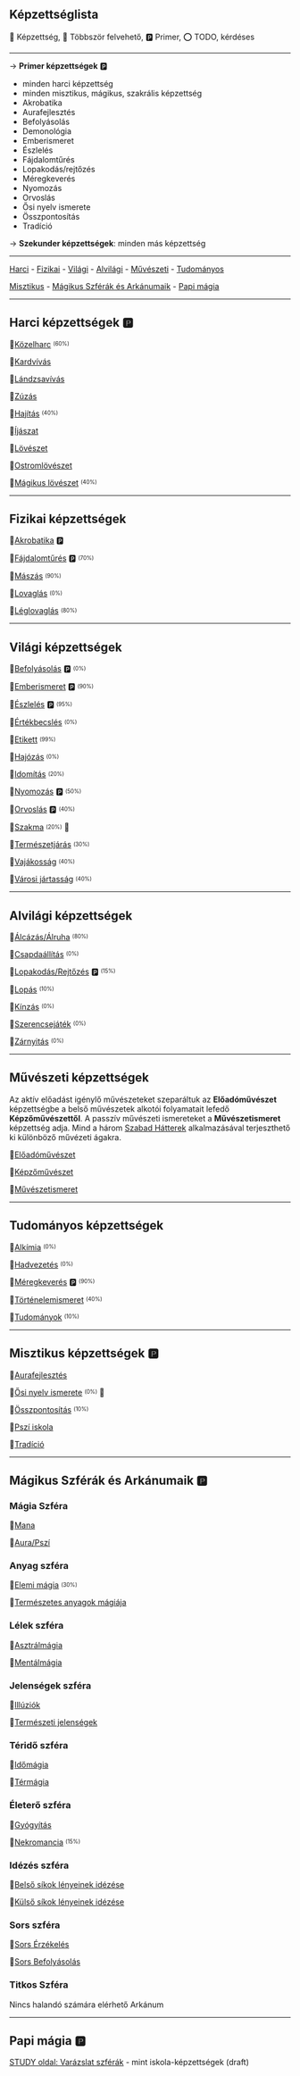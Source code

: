 ## Képzettséglista

🔵 Képzettség, 🔁 Többször felvehető, 🅿️ Primer, ⭕ TODO, kérdéses

---

→ **Primer képzettségek** 🅿️
- minden harci képzettség
- minden misztikus, mágikus, szakrális képzettség
- Akrobatika
- Aurafejlesztés
- Befolyásolás
- Demonológia
- Emberismeret
- Észlelés
- Fájdalomtűrés
- Lopakodás/rejtőzés
- Méregkeverés
- Nyomozás
- Orvoslás
- Ősi nyelv ismerete
- Összpontosítás
- Tradíció

→ **Szekunder képzettségek**: minden más képzettség

---

[Harci](#harci-k%C3%A9pzetts%C3%A9gek-%F0%9F%85%BF%EF%B8%8F) - [Fizikai](#fizikai-k%C3%A9pzetts%C3%A9gek) - [Világi](#vil%C3%A1gi-k%C3%A9pzetts%C3%A9gek) - [Alvilági](#alvil%C3%A1gi-k%C3%A9pzetts%C3%A9gek) - [Művészeti](#m%C5%B1v%C3%A9szeti-k%C3%A9pzetts%C3%A9gek) - [Tudományos](#tudom%C3%A1nyos-k%C3%A9pzetts%C3%A9gek)

[Misztikus](#misztikus-k%C3%A9pzetts%C3%A9gek-%F0%9F%85%BF%EF%B8%8F) - [Mágikus Szférák és Arkánumaik](#m%C3%A1gikus-szf%C3%A9r%C3%A1k-%C3%A9s-ark%C3%A1numaik-%F0%9F%85%BF%EF%B8%8F) - [Papi mágia](#papi-m%C3%A1gia-%F0%9F%85%BF%EF%B8%8F)

---
## Harci képzettségek 🅿️

🔵[Közelharc](kepzettsegek/harcmodor.md) <sup><sub>(60%)</sub></sup>

🔵[Kardvívás](kepzettsegek/harcmodor.md)

🔵[Lándzsavívás](kepzettsegek/harcmodor.md)

🔵[Zúzás](kepzettsegek/harcmodor.md)

🔵[Hajítás](kepzettsegek/tavolsagi_harcmodor.md) <sup><sub>(40%)</sub></sup>

🔵[Íjászat](kepzettsegek/tavolsagi_harcmodor.md)

🔵[Lövészet](kepzettsegek/tavolsagi_harcmodor.md)

🔵[Ostromlövészet](kepzettsegek/tavolsagi_harcmodor.md)

🔵[Mágikus lövészet](kepzettsegek/magikus_loveszet.md) <sup><sub>(40%)</sub></sup>

---
## Fizikai képzettségek

🔵[Akrobatika](kepzettsegek/akrobatika.md) 🅿️

🔵[Fájdalomtűrés](kepzettsegek/fajdalomtures.md) 🅿️ <sup><sub>(70%)</sub></sup>

🔵[Mászás](kepzettsegek/maszas.md) <sup><sub>(90%)</sub></sup>

🔵[Lovaglás](kepzettsegek/lovaglas.md) <sup><sub>(0%)</sub></sup>

🔵[Léglovaglás](kepzettsegek/leglovaglas.md) <sup><sub>(80%)</sub></sup>

---
## Világi képzettségek

🔵[Befolyásolás](kepzettsegek/befolyasolas.md) 🅿️ <sup><sub>(0%)</sub></sup>

🔵[Emberismeret](kepzettsegek/emberismeret.md) 🅿️ <sup><sub>(90%)</sub></sup>

🔵[Észlelés](kepzettsegek/eszleles.md) 🅿️ <sup><sub>(95%)</sub></sup>

🔵[Értékbecslés](kepzettsegek/ertekbecsles.md) <sup><sub>(0%)</sub></sup>

🔵[Etikett](kepzettsegek/etikett.md) <sup><sub>(99%)</sub></sup>

🔵[Hajózás](kepzettsegek/hajozas.md) <sup><sub>(0%)</sub></sup>

🔵[Idomítás](kepzettsegek/idomitas.md) <sup><sub>(20%)</sub></sup> 

🔵[Nyomozás](kepzettsegek/nyomozas.md) 🅿️ <sup><sub>(50%)</sub></sup>

🔵[Orvoslás](kepzettsegek/orvoslas.md) 🅿️ <sup><sub>(40%)</sub></sup>

🔵[Szakma](kepzettsegek/szakma.md) <sup><sub>(20%)</sub></sup> 🔁

🔵[Természetjárás](kepzettsegek/termeszetjaras.md) <sup><sub>(30%)</sub></sup>

🔵[Vajákosság](kepzettsegek/vajakossag.md) <sup><sub>(40%)</sub></sup>

🔵[Városi jártasság](kepzettsegek/varosi_jartassag.md) <sup><sub>(40%)</sub></sup>

---
## Alvilági képzettségek

🔵[Álcázás/Álruha](kepzettsegek/alcazas_alruha.md) <sup><sub>(80%)</sub></sup>

🔵[Csapdaállítás](kepzettsegek/csapdaallitas.md) <sup><sub>(0%)</sub></sup>

🔵[Lopakodás/Rejtőzés](kepzettsegek/lopakodas_rejtozes.md) 🅿️ <sup><sub>(15%)</sub></sup>

🔵[Lopás](kepzettsegek/lopas.md) <sup><sub>(10%)</sub></sup>

🔵[Kínzás](kepzettsegek/kinzas.md) <sup><sub>(0%)</sub></sup>

🔵[Szerencsejáték](kepzettsegek/szerencsejatek.md) <sup><sub>(0%)</sub></sup>

🔵[Zárnyitás](kepzettsegek/zarnyitas.md) <sup><sub>(0%)</sub></sup>


---
## Művészeti képzettségek

Az aktív előadást igénylő művészeteket szeparáltuk az **Előadóművészet** képzettségbe a belső művészetek alkotói folyamatait lefedő **Képzőművészettől**. A passzív művészeti ismereteket a **Művészetismeret** képzettség adja. Mind a három  [Szabad Hátterek](023_szabad_hatterek.md) alkalmazásával terjeszthető ki különböző művézeti ágakra.

🔵[Előadóművészet](kepzettsegek/eloadomuveszet.md)

🔵[Képzőművészet](kepzettsegek/kepzomuveszet.md)

🔵[Művészetismeret](kepzettsegek/muveszetismeret.md)


---
## Tudományos képzettségek

🔵[Alkímia](kepzettsegek/alkimia.md) <sup><sub>(0%)</sub></sup>

🔵[Hadvezetés](kepzettsegek/hadaszat.md) <sup><sub>(0%)</sub></sup> 

🔵[Méregkeverés](kepzettsegek/meregkeveres.md) 🅿️ <sup><sub>(90%)</sub></sup>

🔵[Történelemismeret](kepzettsegek/tortenelemismeret.md) <sup><sub>(40%)</sub></sup> 

🔵[Tudományok](kepzettsegek/tudomanyok.md) <sup><sub>(10%)</sub></sup>

---
## Misztikus képzettségek 🅿️

🔵[Aurafejlesztés](kepzettsegek/aurafejlesztes.md)

🔵[Ősi nyelv ismerete](kepzettsegek/osi_nyelv_ismerete.md) <sup><sub>(0%)</sub></sup> 🔁

🔵[Összpontosítás](kepzettsegek/osszpontositas.md) <sup><sub>(10%)</sub></sup>

🔵[Pszí iskola](kepzettsegek/pszi_iskola.md)

🔵[Tradíció](kepzettsegek/tradicio.md)

---
## Mágikus Szférák és Arkánumaik 🅿️

### Mágia Szféra

🔵[Mana](magia.arkanumok/mana.md)

🔵[Aura/Pszí](magia.arkanumok/aura_pszi.md)

### Anyag szféra

🔵[Elemi mágia](magia.arkanumok/elemi_magia.md) <sup><sub>(30%)</sub></sup>

🔵[Természetes anyagok mágiája](magia.arkanumok/termeszetes.anyagok.magiaja.md)

###  Lélek szféra

🔵[Asztrálmágia](magia.arkanumok/asztralmagia.md)

🔵[Mentálmágia](magia.arkanumok/mentalmagia.md)

### Jelenségek szféra

🔵[Illúziók](magia.arkanumok/illuziok.md)

🔵[Természeti jelenségek](magia.arkanumok/termeszeti.jelensegek.md)

### Téridő szféra

🔵[Időmágia](magia.arkanumok/idomagia.md)

🔵[Térmágia](magia.arkanumok/termagia.md)

### Életerő szféra

🔵[Gyógyítás](magia.arkanumok/gyogyitas.md)

🔵[Nekromancia](magia.arkanumok/nekromancia.md)  <sup><sub>(15%)</sub></sup>

### Idézés szféra

🔵[Belső síkok lényeinek idézése](magia.arkanumok/idezes.belso.sikok.md)

🔵[Külső síkok lényeinek idézése](magia.arkanumok/idezes.kulso.sikok.md)

### Sors szféra

🔵[Sors Érzékelés](magia.arkanumok/sors.erzekeles.md)

🔵[Sors Befolyásolás](magia.arkanumok/sors.befolyasolas.md)

### Titkos Szféra

Nincs halandó számára elérhető Arkánum

---
## Papi mágia 🅿️

[STUDY oldal: Varázslat szférák](https://github.com/kaktusztea/km100/wiki/STUDY.magiatradicio.papimagia#var%C3%A1zslat-szf%C3%A9r%C3%A1k) - mint iskola-képzettségek (draft)

